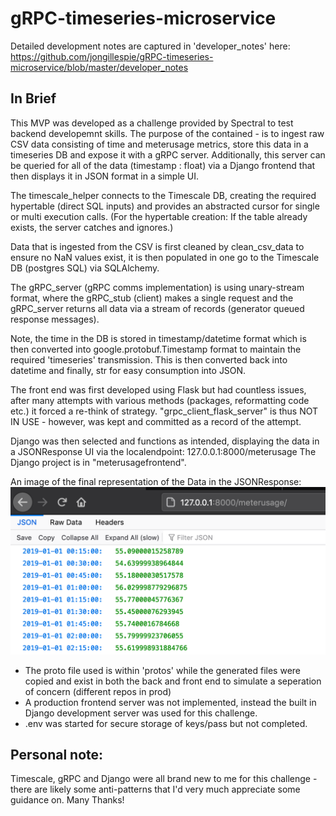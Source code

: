 # gRPC-timeseries-microservice


Detailed development notes are captured in 'developer_notes' here: https://github.com/jongillespie/gRPC-timeseries-microservice/blob/master/developer_notes

## In Brief

This MVP was developed as a challenge provided by Spectral to test backend developemnt skills. The purpose of the contained - is to ingest raw CSV data consisting of time and meterusage metrics, store this data in a timeseries DB and expose it with a gRPC server. Additionally, this server can be queried for all of the data (timestamp : float) via a Django frontend that then displays it in JSON format in a simple UI.

The timescale_helper connects to the Timescale DB, creating the required hypertable (direct SQL inputs) and provides an abstracted cursor for single or multi execution calls. (For the hypertable creation: If the table already exists, the server catches and ignores.) 

Data that is ingested from the CSV is first cleaned by clean_csv_data to ensure no NaN values exist, it is then populated in one go to the Timescale DB (postgres SQL) via SQLAlchemy.

The gRPC_server (gRPC comms implementation) is using unary-stream format, where the gRPC_stub (client) makes a single request and the gRPC_server returns all data via a stream of records (generator queued response messages).

Note, the time in the DB is stored in timestamp/datetime format which is then converted into google.protobuf.Timestamp format to maintain the required 'timeseries' transmission. This is then converted back into datetime and finally, str for easy consumption into JSON.

The front end was first developed using Flask but had countless issues, after many attempts with various methods (packages, reformatting code etc.) it forced a re-think of strategy. "grpc_client_flask_server" is thus NOT IN USE - however, was kept and committed as a record of the attempt.

Django was then selected and functions as intended, displaying the data in a JSONResponse UI via the localendpoint: 127.0.0.1:8000/meterusage 
The Django project is in "meterusagefrontend".

An image of the final representation of the Data in the JSONResponse:
![JSON MeterUsage Data](json.png)

* The proto file used is within 'protos' while the generated files were copied and exist in both the back and front end to simulate a seperation of concern (different repos in prod)
* A production frontend server was not implemented, instead the built in Django development server was used for this challenge.
* .env was started for secure storage of keys/pass but not completed.

## Personal note:
Timescale, gRPC and Django were all brand new to me for this challenge - there are likely some anti-patterns that I'd very much appreciate some guidance on. Many Thanks!


